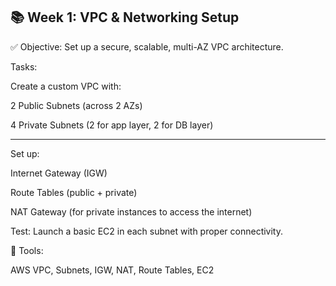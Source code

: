 ## 📚 Week 1: VPC & Networking Setup

✅ Objective: Set up a secure, scalable, multi-AZ VPC architecture.

Tasks:

Create a custom VPC with:

2 Public Subnets (across 2 AZs)

4 Private Subnets (2 for app layer, 2 for DB layer)

---

Set up:

Internet Gateway (IGW)

Route Tables (public + private)

NAT Gateway (for private instances to access the internet)

Test: Launch a basic EC2 in each subnet with proper connectivity.

🔧 Tools:

AWS VPC, Subnets, IGW, NAT, Route Tables, EC2